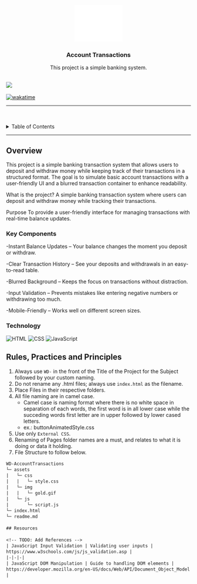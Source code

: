 <a name="readme-top">

<br/>

<br />
<div align="center">
  <a href="https://github.com/supligins/">
  <!-- TODO: If you want to add logo or banner you can add it here -->
    <img src="./assets/img/nyebe_white.png" alt="Nyebe" width="130" height="100">
  </a>
<!-- TODO: Change Title to the name of the title of your Project -->
  <h3 align="center">Account Transactions</h3>
</div>
<!-- TODO: Make a short description -->
<div align="center">
  This project is a simple banking system.
</div>

<br />

<!-- TODO: Change the zyx-0314 into your github username  -->
<!-- TODO: Change the WD-Template-Project into the same name of your folder -->
![](https://visit-counter.vercel.app/counter.png?page=zyx-0314/AWD-Fundamentals)

[![wakatime](https://wakatime.com/badge/github/supligins/AWD-Fundamentals.svg)](https://wakatime.com/badge/github/supligins/AWD-Fundamentals)

---

<br />
<br />

<!-- TODO: If you want to add more layers for your readme -->
<details>
  <summary>Table of Contents</summary>
  <ol>
    <li>
      <a href="#overview">Overview</a>
      <ol>
        <li>
          <a href="#key-components">Key Components</a>
        </li>
        <li>
          <a href="#technology">Technology</a>
        </li>
      </ol>
    </li>
    <li>
      <a href="#rule,-practices-and-principles">Rules, Practices and Principles</a>
    </li>
    <li>
      <a href="#resources">Resources</a>
    </li>
  </ol>
</details>

---

## Overview

<!-- TODO: To be changed -->
<!-- The following are just sample -->
This project is a simple banking transaction system that allows users to deposit and withdraw money while keeping track of their transactions in a structured format. The goal is to simulate basic account transactions with a user-friendly UI and a blurred transaction container to enhance readability.

What is the project?
A simple banking transaction system where users can deposit and withdraw money while tracking their transactions.


Purpose
To provide a user-friendly interface for managing transactions with real-time balance updates.

### Key Components
<!-- TODO: List of Key Components -->
<!-- The following are just sample -->
-Instant Balance Updates – Your balance changes the moment you deposit or withdraw.

-Clear Transaction History – See your deposits and withdrawals in an easy-to-read table.

-Blurred Background – Keeps the focus on transactions without distraction.

-Input Validation – Prevents mistakes like entering negative numbers or withdrawing too much.

-Mobile-Friendly – Works well on different screen sizes.

### Technology
<!-- TODO: List of Technology Used -->
![HTML](https://img.shields.io/badge/HTML-E34F26?style=for-the-badge&logo=html5&logoColor=white)
![CSS](https://img.shields.io/badge/CSS-1572B6?style=for-the-badge&logo=css3&logoColor=white)
![JavaScript](https://img.shields.io/badge/JavaScript-F7DF1E?style=for-the-badge&logo=javascript&logoColor=white)

## Rules, Practices and Principles
1. Always use `WD-` in the front of the Title of the Project for the Subject followed by your custom naming.
2. Do not rename any .html files; always use `index.html` as the filename.
3. Place Files in their respective folders.
4. All file naming are in camel case.
   - Camel case is naming format where there is no white space in separation of each words, the first word is in all lower case while the succeding words first letter are in upper followed by lower cased letters.
   - ex.: buttonAnimatedStyle.css
5. Use only `External CSS`.
6. Renaming of Pages folder names are a must, and relates to what it is doing or data it holding.
7. File Structure to follow below.

```
WD-AccountTransactions
└─ assets
|   └─ css
|   |   └─ style.css
|   └─ img
|   |   └─ gold.gif
|   └─ js
|       └─ script.js
└─ index.html
└─ readme.md

## Resources

<!-- TODO: Add References -->
| JavaScript Input Validation | Validating user inputs | https://www.w3schools.com/js/js_validation.asp |
|-|-|-|
| JavaScript DOM Manipulation | Guide to handling DOM elements | https://developer.mozilla.org/en-US/docs/Web/API/Document_Object_Model |
